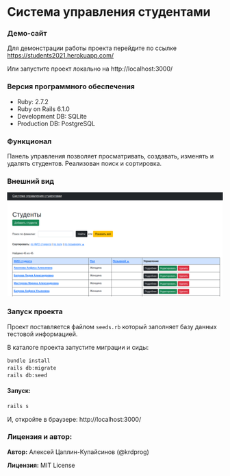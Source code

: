 # Система управления студентами

### Демо-сайт

Для демонстрации работы проекта перейдите по ссылке https://students2021.herokuapp.com/

Или запустите проект локально на http://localhost:3000/

### Версия программного обеспечения

- Ruby: 2.7.2
- Ruby on Rails 6.1.0
- Development DB: SQLite
- Production DB: PostgreSQL

### Функционал

Панель управления позволяет просматривать, создавать, изменять и удалять студентов. Реализован поиск и сортировка.

### Внешний вид

![внешний вид панели](readme/stud_screen.png)

### Запуск проекта

Проект поставляется файлом `seeds.rb` который заполняет базу данных тестовой информацией.

В каталоге проекта запустите миграции и сиды:

```bash
bundle install
rails db:migrate
rails db:seed
```

#### Запуск:

```bash
rails s
```

И, откройте в браузере: http://localhost:3000/

### Лицензия и автор:

**Автор:** Алексей Цаплин-Купайсинов (@krdprog)

**Лицензия:** MIT License
